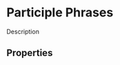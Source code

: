 # Participle Phrases
<!-- +elementInfo -->
<!-- !participlePhrase -->
Description
<!-- !participlePhrase -->

## Properties
<!-- +propertySummary -->